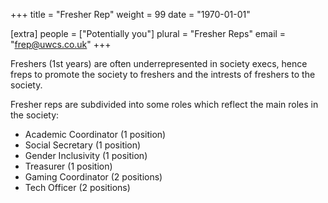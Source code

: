 +++
title = "Fresher Rep"
weight = 99
date = "1970-01-01"

[extra]
people = ["Potentially you"]
plural = "Fresher Reps"
email = "frep@uwcs.co.uk"
+++

Freshers (1st years) are often underrepresented in society execs, hence freps to promote the society to freshers and the intrests of freshers to the society.

Fresher reps are subdivided into some roles which reflect the main roles in the society:
- Academic Coordinator (1 position)
- Social Secretary (1 position)
- Gender Inclusivity (1 position)
- Treasurer (1 position)
- Gaming Coordinator (2 positions)
- Tech Officer (2 positions)